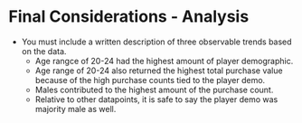 # Final Considerations - Analysis

* You must include a written description of three observable trends based on the data.
  * Age rangce of 20-24 had the highest amount of player demographic. 
   * Age range of 20-24 also returned the highest total purchase value because of the high purchase counts tied to the player demo.
  * Males contributed to the highest amount of the purchase count.
   * Relative to other datapoints, it is safe to say the player demo was majority male as well. 
